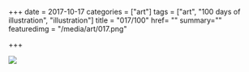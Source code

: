 +++
date = 2017-10-17
categories = ["art"]
tags = ["art", "100 days of illustration", "illustration"]
title = "017/100"
href= ""
summary=""
featuredimg = "/media/art/017.png"

+++

<img src="/media/art/017.png" />
